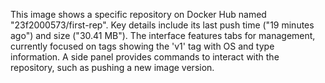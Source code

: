 This image shows a specific repository on Docker Hub named "23f2000573/first-rep". Key details include its last push time ("19 minutes ago") and size ("30.41 MB"). The interface features tabs for management, currently focused on tags showing the 'v1' tag with OS and type information. A side panel provides commands to interact with the repository, such as pushing a new image version.